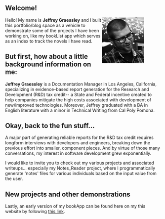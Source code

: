 ## Welcome! 
<div style="float:right; margin-right:10px;">
<img src="https://raw.githubusercontent.com/grassLEE/grassleeblog/main/images/jeffrey-graessley1.jpg" alt="Jeffrey Graessley Reading" width=75%>
</div>

Hello! My name is **Jeffrey Graessley** and I built this portfolio/blog space as a vehicle to demonstrate some of the projects I have been working on, like my bookList app which serves as an index to track the novels I have read. 

## But first, how about a little background information on me:  

**Jeffrey Graessley** is a Documentation Manager in Los Angeles, California, specializing in evidence-based report generation for the Research and Development (R&D) tax credit-- a State and Federal incentive created to help companies mitigate the high costs associated with development of new/improved technologies. Moreover, Jeffrey graduated with a BA in English literature with a minor in Technical Writing from Cal Poly Pomona.   
## Okay, back to the fun stuff...
A major part of generating reliable reports for the R&D tax credit requires longform interviews with developers and engineers, breaking down the previous effort into smaller, component pieces. And by virtue of those many conversations, my interest in software development grew exponentially. 

I would like to invite you to check out my various projects and associated writeups... especially my Notes_Reader project, where I programmatically generate 'notes' files for various individuals based on the input value from the user. 

## New projects and other demonstrations
Lastly, an early version of my bookApp can be found here on my this website by following [this link](learn/2023).

